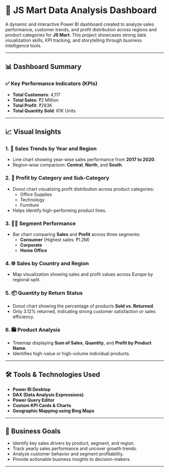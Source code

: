 # 🛒 JS Mart Data Analysis Dashboard

A dynamic and interactive Power BI dashboard created to analyze sales performance, customer trends, and profit distribution across regions and product categories for **JS Mart**. This project showcases strong data visualization skills, KPI tracking, and storytelling through business intelligence tools.

---

## 📊 Dashboard Summary

### ✅ Key Performance Indicators (KPIs)
- **Total Customers**: 4,117  
- **Total Sales**: ₹2 Million  
- **Total Profit**: ₹283K  
- **Total Quantity Sold**: 61K Units

---

## 📈 Visual Insights

### 1. 📅 **Sales Trends by Year and Region**
- Line chart showing year-wise sales performance from **2017 to 2020**.
- Region-wise comparison: **Central**, **North**, and **South**.

### 2. 💼 **Profit by Category and Sub-Category**
- Donut chart visualizing profit distribution across product categories:  
  - Office Supplies  
  - Technology  
  - Furniture  
- Helps identify high-performing product lines.

### 3. 🧍‍♂️ **Segment Performance**
- Bar chart comparing **Sales** and **Profit** across three segments:  
  - **Consumer** (Highest sales: ₹1.2M)  
  - **Corporate**  
  - **Home Office**

### 4. 🌐 **Sales by Country and Region**
- Map visualization showing sales and profit values across Europe by regional split.

### 5. 📦 **Quantity by Return Status**
- Donut chart showing the percentage of products **Sold vs. Returned**.
- Only 3.12% returned, indicating strong customer satisfaction or sales efficiency.

### 6. 🛍️ **Product Analysis**
- Treemap displaying **Sum of Sales**, **Quantity**, and **Profit by Product Name**.
- Identifies high-value or high-volume individual products.

---

## 🛠️ Tools & Technologies Used

- **Power BI Desktop**
- **DAX (Data Analysis Expressions)**
- **Power Query Editor**
- **Custom KPI Cards & Charts**
- **Geographic Mapping using Bing Maps**

---

## 📌 Business Goals

- Identify key sales drivers by product, segment, and region.
- Track yearly sales performance and uncover growth trends.
- Analyze customer behavior and segment profitability.
- Provide actionable business insights to decision-makers.

---

